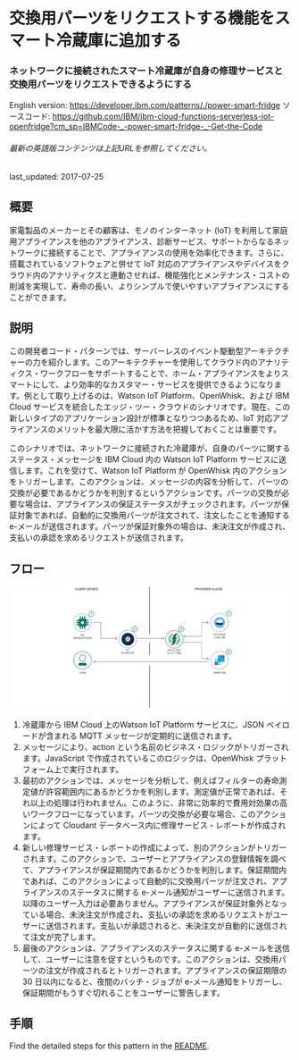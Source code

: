 # 交換用パーツをリクエストする機能をスマート冷蔵庫に追加する

### ネットワークに接続されたスマート冷蔵庫が自身の修理サービスと交換用パーツをリクエストできるようにする

English version: https://developer.ibm.com/patterns/./power-smart-fridge
  ソースコード: https://github.com/IBM/ibm-cloud-functions-serverless-iot-openfridge?cm_sp=IBMCode-_-power-smart-fridge-_-Get-the-Code

###### 最新の英語版コンテンツは上記URLを参照してください。
last_updated: 2017-07-25

 
## 概要

家電製品のメーカーとその顧客は、モノのインターネット (IoT) を利用して家庭用アプライアンスを他のアプライアンス、診断サービス、サポートからなるネットワークに接続することで、アプライアンスの使用を効率化できます。さらに、搭載されているソフトウェアと併せて IoT 対応のアプライアンスやデバイスをクラウド内のアナリティクスと連動させれば、機能強化とメンテナンス・コストの削減を実現して、寿命の長い、よりシンプルで使いやすいアプライアンスにすることができます。

## 説明

この開発者コード・パターンでは、サーバーレスのイベント駆動型アーキテクチャーの力を紹介します。このアーキテクチャーを使用してクラウド内のアナリティクス・ワークフローをサポートすることで、ホーム・アプライアンスをよりスマートにして、より効率的なカスタマー・サービスを提供できるようになります。例として取り上げるのは、Watson IoT Platform、OpenWhisk、および IBM Cloud サービスを統合したエッジ・ツー・クラウドのシナリオです。現在、この新しいタイプのアプリケーション設計が標準となりつつあるため、IoT 対応アプライアンスのメリットを最大限に活かす方法を把握しておくことは重要です。

このシナリオでは、ネットワークに接続された冷蔵庫が、自身のパーツに関するステータス・メッセージを IBM Cloud 内の Watson IoT Platform サービスに送信します。これを受けて、Watson IoT Platform が OpenWhisk 内のアクションをトリガーします。このアクションは、メッセージの内容を分析して、パーツの交換が必要であるかどうかを判別するというアクションです。パーツの交換が必要な場合は、アプライアンスの保証ステータスがチェックされます。パーツが保証対象であれば、自動的に交換用パーツが注文されて、注文したことを通知する e-メールが送信されます。パーツが保証対象外の場合は、未決注文が作成され、支払いの承認を求めるリクエストが送信されます。

## フロー

![フロー](./images/Power-your-smart-fridge-to-request-replacement-parts.png)

1. 冷蔵庫から IBM Cloud 上のWatson IoT Platform サービスに、JSON ペイロードが含まれる MQTT メッセージが定期的に送信されます。
2. メッセージにより、action という名前のビジネス・ロジックがトリガーされます。JavaScript で作成されているこのロジックは、OpenWhisk プラットフォーム上で実行されます。
3. 最初のアクションでは、メッセージを分析して、例えばフィルターの寿命測定値が許容範囲内にあるかどうかを判別します。測定値が正常であれば、それ以上の処理は行われません。このように、非常に効率的で費用対効果の高いワークフローになっています。パーツの交換が必要な場合、このアクションによって Cloudant データベース内に修理サービス・レポートが作成されます。
4. 新しい修理サービス・レポートの作成によって、別のアクションがトリガーされます。このアクションで、ユーザーとアプライアンスの登録情報を調べて、アプライアンスが保証期間内であるかどうかを判別します。保証期間内であれば、このアクションによって自動的に交換用パーツが注文され、アプライアンスのステータスに関する e-メール通知がユーザーに送信されます。以降のユーザー入力は必要ありません。アプライアンスが保証対象外となっている場合、未決注文が作成され、支払いの承認を求めるリクエストがユーザーに送信されます。支払いが承認されると、未決注文が自動的に送信されて注文が完了します。
5. 最後のアクションは、アプライアンスのステータスに関する e-メールを送信して、ユーザーに注意を促すというものです。このアクションは、交換用パーツの注文が作成されるとトリガーされます。アプライアンスの保証期限の 30 日以内になると、夜間のバッチ・ジョブが e-メール通知をトリガーし、保証期間がもうすぐ切れることをユーザーに警告します。

## 手順

Find the detailed steps for this pattern in the [README](https://github.com/IBM/ibm-cloud-functions-serverless-iot-openfridge/blob/master/README.md).
